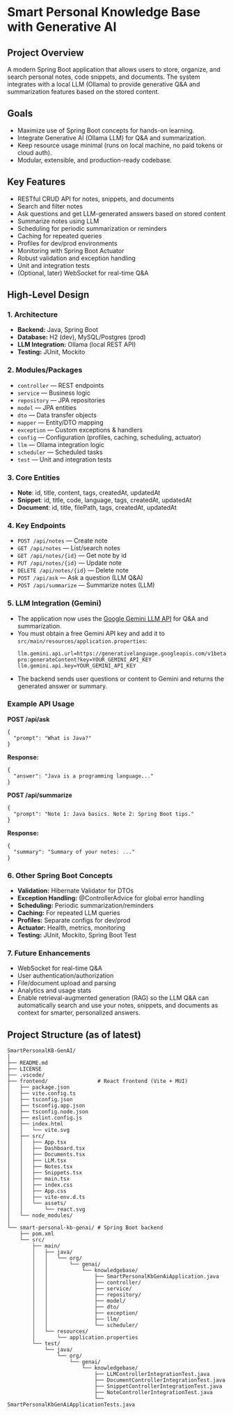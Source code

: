 # Smart Personal Knowledge Base with Generative AI

## Project Overview
A modern Spring Boot application that allows users to store, organize, and search personal notes, code snippets, and documents. The system integrates with a local LLM (Ollama) to provide generative Q&A and summarization features based on the stored content.

## Goals
- Maximize use of Spring Boot concepts for hands-on learning.
- Integrate Generative AI (Ollama LLM) for Q&A and summarization.
- Keep resource usage minimal (runs on local machine, no paid tokens or cloud auth).
- Modular, extensible, and production-ready codebase.

## Key Features
- RESTful CRUD API for notes, snippets, and documents
- Search and filter notes
- Ask questions and get LLM-generated answers based on stored content
- Summarize notes using LLM
- Scheduling for periodic summarization or reminders
- Caching for repeated queries
- Profiles for dev/prod environments
- Monitoring with Spring Boot Actuator
- Robust validation and exception handling
- Unit and integration tests
- (Optional, later) WebSocket for real-time Q&A

## High-Level Design

### 1. **Architecture**
- **Backend:** Java, Spring Boot
- **Database:** H2 (dev), MySQL/Postgres (prod)
- **LLM Integration:** Ollama (local REST API)
- **Testing:** JUnit, Mockito

### 2. **Modules/Packages**
- `controller` — REST endpoints
- `service` — Business logic
- `repository` — JPA repositories
- `model` — JPA entities
- `dto` — Data transfer objects
- `mapper` — Entity/DTO mapping
- `exception` — Custom exceptions & handlers
- `config` — Configuration (profiles, caching, scheduling, actuator)
- `llm` — Ollama integration logic
- `scheduler` — Scheduled tasks
- `test` — Unit and integration tests

### 3. **Core Entities**
- **Note**: id, title, content, tags, createdAt, updatedAt
- **Snippet**: id, title, code, language, tags, createdAt, updatedAt
- **Document**: id, title, filePath, tags, createdAt, updatedAt

### 4. **Key Endpoints**
- `POST /api/notes` — Create note
- `GET /api/notes` — List/search notes
- `GET /api/notes/{id}` — Get note by id
- `PUT /api/notes/{id}` — Update note
- `DELETE /api/notes/{id}` — Delete note
- `POST /api/ask` — Ask a question (LLM Q&A)
- `POST /api/summarize` — Summarize notes (LLM)

### 5. **LLM Integration (Gemini)**
- The application now uses the [Google Gemini LLM API](https://aistudio.google.com/app/apikey) for Q&A and summarization.
- You must obtain a free Gemini API key and add it to `src/main/resources/application.properties`:
  ```properties
  llm.gemini.api.url=https://generativelanguage.googleapis.com/v1beta/models/gemini-pro:generateContent?key=YOUR_GEMINI_API_KEY
  llm.gemini.api.key=YOUR_GEMINI_API_KEY
  ```
- The backend sends user questions or content to Gemini and returns the generated answer or summary.

### Example API Usage

**POST /api/ask**
```
{
  "prompt": "What is Java?"
}
```
**Response:**
```
{
  "answer": "Java is a programming language..."
}
```

**POST /api/summarize**
```
{
  "prompt": "Note 1: Java basics. Note 2: Spring Boot tips."
}
```
**Response:**
```
{
  "summary": "Summary of your notes: ..."
}
```

### 6. **Other Spring Boot Concepts**
- **Validation:** Hibernate Validator for DTOs
- **Exception Handling:** @ControllerAdvice for global error handling
- **Scheduling:** Periodic summarization/reminders
- **Caching:** For repeated LLM queries
- **Profiles:** Separate configs for dev/prod
- **Actuator:** Health, metrics, monitoring
- **Testing:** JUnit, Mockito, Spring Boot Test

### 7. **Future Enhancements**
- WebSocket for real-time Q&A
- User authentication/authorization
- File/document upload and parsing
- Analytics and usage stats
- Enable retrieval-augmented generation (RAG) so the LLM Q&A can automatically search and use your notes, snippets, and documents as context for smarter, personalized answers.

## Project Structure (as of latest)

```
SmartPersonalKB-GenAI/
│
├── README.md
├── LICENSE
├── .vscode/
├── frontend/                # React frontend (Vite + MUI)
│   ├── package.json
│   ├── vite.config.ts
│   ├── tsconfig.json
│   ├── tsconfig.app.json
│   ├── tsconfig.node.json
│   ├── eslint.config.js
│   ├── index.html
│   │   └── vite.svg
│   ├── src/
│   │   ├── App.tsx
│   │   ├── Dashboard.tsx
│   │   ├── Documents.tsx
│   │   ├── LLM.tsx
│   │   ├── Notes.tsx
│   │   ├── Snippets.tsx
│   │   ├── main.tsx
│   │   ├── index.css
│   │   ├── App.css
│   │   ├── vite-env.d.ts
│   │   └── assets/
│   │       └── react.svg
│   └── node_modules/
│
└── smart-personal-kb-genai/ # Spring Boot backend
    ├── pom.xml
    └── src/
        ├── main/
        │   ├── java/
        │   │   └── org/
        │   │       └── genai/
        │   │           └── knowledgebase/
        │   │               ├── SmartPersonalKbGenAiApplication.java
        │   │               ├── controller/
        │   │               ├── service/
        │   │               ├── repository/
        │   │               ├── model/
        │   │               ├── dto/
        │   │               ├── exception/
        │   │               ├── llm/
        │   │               └── scheduler/
        │   └── resources/
        │       └── application.properties
        └── test/
            └── java/
                └── org/
                    └── genai/
                        └── knowledgebase/
                            ├── LLMControllerIntegrationTest.java
                            ├── DocumentControllerIntegrationTest.java
                            ├── SnippetControllerIntegrationTest.java
                            ├── NoteControllerIntegrationTest.java
                            └── SmartPersonalKbGenAiApplicationTests.java
```